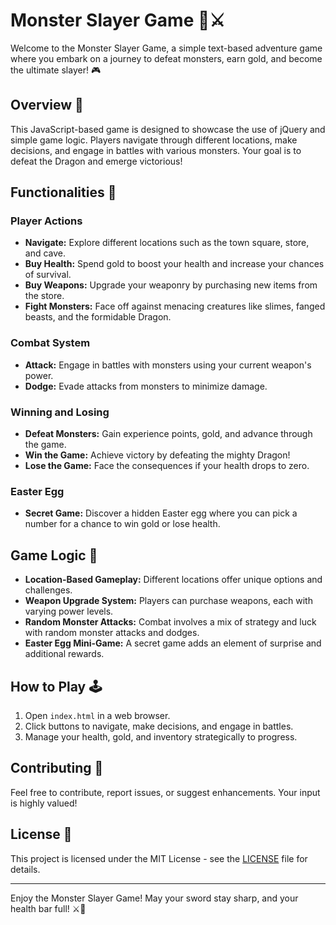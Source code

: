 # Monster Slayer Game 🐉⚔️

Welcome to the Monster Slayer Game, a simple text-based adventure game where you embark on a journey to defeat monsters, earn gold, and become the ultimate slayer! 🎮

## Overview 📖

This JavaScript-based game is designed to showcase the use of jQuery and simple game logic. Players navigate through different locations, make decisions, and engage in battles with various monsters. Your goal is to defeat the Dragon and emerge victorious!

## Functionalities 🚀

### Player Actions

- **Navigate:** Explore different locations such as the town square, store, and cave.
- **Buy Health:** Spend gold to boost your health and increase your chances of survival.
- **Buy Weapons:** Upgrade your weaponry by purchasing new items from the store.
- **Fight Monsters:** Face off against menacing creatures like slimes, fanged beasts, and the formidable Dragon.

### Combat System

- **Attack:** Engage in battles with monsters using your current weapon's power.
- **Dodge:** Evade attacks from monsters to minimize damage.

### Winning and Losing

- **Defeat Monsters:** Gain experience points, gold, and advance through the game.
- **Win the Game:** Achieve victory by defeating the mighty Dragon!
- **Lose the Game:** Face the consequences if your health drops to zero.

### Easter Egg

- **Secret Game:** Discover a hidden Easter egg where you can pick a number for a chance to win gold or lose health.

## Game Logic 🤔

- **Location-Based Gameplay:** Different locations offer unique options and challenges.
- **Weapon Upgrade System:** Players can purchase weapons, each with varying power levels.
- **Random Monster Attacks:** Combat involves a mix of strategy and luck with random monster attacks and dodges.
- **Easter Egg Mini-Game:** A secret game adds an element of surprise and additional rewards.

## How to Play 🕹️

1. Open `index.html` in a web browser.
2. Click buttons to navigate, make decisions, and engage in battles.
3. Manage your health, gold, and inventory strategically to progress.

## Contributing 🤝

Feel free to contribute, report issues, or suggest enhancements. Your input is highly valued!

## License 📜

This project is licensed under the MIT License - see the [LICENSE](LICENSE) file for details.

---

Enjoy the Monster Slayer Game! May your sword stay sharp, and your health bar full! ⚔️🐲
